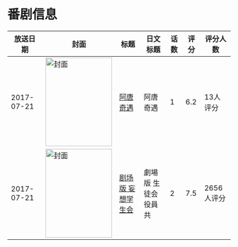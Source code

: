 # 番剧信息

|放送日期|封面|标题|日文标题|话数|评分|评分人数|
|---|---|---|---|---|---|---|
|2017-07-21|<img src="https://lain.bgm.tv/pic/cover/c/1f/a9/183942_QOfFv.jpg" alt="封面" style="width:150px;height:200px;object-fit:cover;">|[阿唐奇遇](https://bangumi.tv/subject/183942)|阿唐奇遇|1|6.2|13人评分|
|2017-07-21|<img src="https://lain.bgm.tv/pic/cover/c/b2/dc/200887_lRczc.jpg" alt="封面" style="width:150px;height:200px;object-fit:cover;">|[剧场版 妄想学生会](https://bangumi.tv/subject/200887)|劇場版 生徒会役員共|2|7.5|2656人评分|
